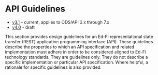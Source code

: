# API Guidelines

* [v3.1](v3.1) - current, applies to ODS/API 3.x through 7.x
* [v4.0](v4.0) - draft

This section provides design guidelines for an Ed-Fi representational state
transfer (REST) application programming interface (API). These guidelines
describe the properties to which an API specification and related implementation
must adhere in order to be considered aligned to Ed-Fi technology standards.
They are guidelines only. They do not describe a specific implementation or
particular API specification. Where helpful, a rationale for specific guidelines
is also provided.
